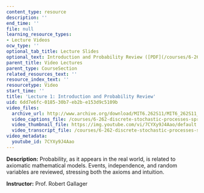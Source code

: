 ```yaml
---
content_type: resource
description: ''
end_time: ''
file: null
learning_resource_types:
- Lecture Videos
ocw_type: ''
optional_tab_title: Lecture Slides
optional_text: Introduction and Probability Review ([PDF](/courses/6-262-discrete-stochastic-processes-spring-2011/resources/mit6_262s11_lec01))
parent_title: Video Lectures
parent_type: CourseSection
related_resources_text: ''
resource_index_text: ''
resourcetype: Video
start_time: ''
title: 'Lecture 1: Introduction and Probability Review'
uid: 6dd7e6fc-0185-30b7-eb2b-e153d9c5109b
video_files:
  archive_url: http://www.archive.org/download/MIT6.262S11/MIT6_262S11_lec01_300k.mp4
  video_captions_file: /courses/6-262-discrete-stochastic-processes-spring-2011/a0b669cc028555faac291b596ef30da1_7CYXy9J4Aao.vtt
  video_thumbnail_file: https://img.youtube.com/vi/7CYXy9J4Aao/default.jpg
  video_transcript_file: /courses/6-262-discrete-stochastic-processes-spring-2011/f615a2279ebd3b012b46daa5d5bc4cf0_7CYXy9J4Aao.pdf
video_metadata:
  youtube_id: 7CYXy9J4Aao
---
```


**Description:** Probability, as it appears in the real world, is related to axiomatic mathematical models. Events, independence, and random variables are reviewed, stressing both the axioms and intuition.

**Instructor:** Prof. Robert Gallager



